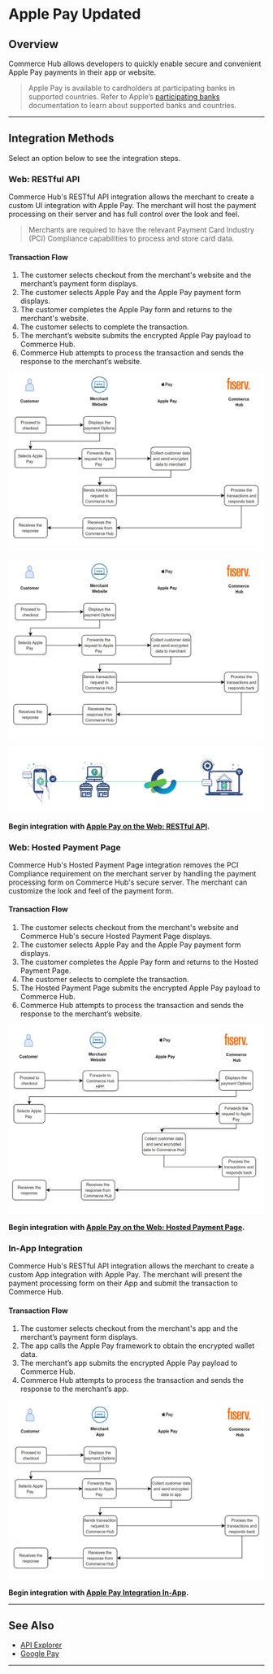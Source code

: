 <link href="docs/Online-Mobile-Digital/Wallets-AltPayments/Apple-Pay/test.css" rel="stylesheet"></link> 

# Apple Pay Updated

## Overview

Commerce Hub allows developers to quickly enable secure and convenient Apple Pay payments in their app or website.

<!-- theme: info -->
>Apple Pay is available to cardholders at participating banks in supported countries. Refer to Apple’s [participating banks](https://support.apple.com/en-us/HT204916) documentation to learn about supported banks and countries.

---

## Integration Methods

Select an option below to see the integration steps.

### Web: RESTful API

Commerce Hub's RESTful API integration allows the merchant to create a custom UI integration with Apple Pay. The merchant will host the payment processing on their server and has full control over the look and feel. 

<!-- theme: warning -->
> Merchants are required to have the relevant Payment Card Industry (PCI) Compliance capabilities to process and store card data.

#### Transaction Flow

1. The customer selects checkout from the merchant's website and the merchant’s payment form displays.
2. The customer selects Apple Pay and the Apple Pay payment form displays.
3. The customer completes the Apple Pay form and returns to the merchant's website.
4. The customer selects to complete the transaction.
5. The merchant’s website submits the encrypted Apple Pay payload to Commerce Hub.
6. Commerce Hub attempts to process the transaction and sends the response to the merchant’s website.

![Apple Pay RESTFul Integration](../../../../assets/images/apple-pay-restful.png)

![Apple Pay RESTFul Integration](../../../../assets/images/apple-pay-restful.png#thumbnail)

![Apple Pay RESTFul Integration](../../../../assets/images/19-March-Final-animation.gif)

**Begin integration with [Apple Pay on the Web: RESTful API](?path=docs/Online-Mobile-Digital/Wallets-AltPayments/Apple-Pay/Apple-Pay-Web-REST.md).**

### Web: Hosted Payment Page

Commerce Hub's Hosted Payment Page integration removes the PCI Compliance requirement on the merchant server by handling the payment processing form on Commerce Hub's secure server. The merchant can customize the look and feel of the payment form.

#### Transaction Flow

1. The customer selects checkout from the merchant's website and Commerce Hub's secure Hosted Payment Page displays.
2. The customer selects Apple Pay and the Apple Pay payment form displays.
3. The customer completes the Apple Pay form and returns to the Hosted Payment Page.
4. The customer selects to complete the transaction.
5. The Hosted Payment Page submits the encrypted Apple Pay payload to Commerce Hub.
6. Commerce Hub attempts to process the transaction and sends the response to the merchant’s website.

![Apple Pay Hosted Page Integration](../../../../assets/images/apple-pay-hpp.png)

**Begin integration with [Apple Pay on the Web: Hosted Payment Page](?path=docs/Online-Mobile-Digital/Wallets-AltPayments/Apple-Pay/Apple-Pay-Web-HPP.md).**

### In-App Integration

Commerce Hub's RESTful API integration allows the merchant to create a custom App integration with Apple Pay. The merchant will present the payment processing form on their App and submit the transaction to Commerce Hub.

#### Transaction Flow

1. The customer selects checkout from the merchant's app and the merchant’s payment form displays.
2. The app calls the Apple Pay framework to obtain the encrypted wallet data.
3. The merchant’s app submits the encrypted Apple Pay payload to Commerce Hub.
4. Commerce Hub attempts to process the transaction and sends the response to the merchant’s app.

![Apple Pay In App Integration](../../../../assets/images/apple-pay-inapp.png)

**Begin integration with [Apple Pay Integration In-App](?path=docs/Online-Mobile-Digital/Wallets-AltPayments/Apple-Pay/Apple-Pay-App.md).**

---

## See Also

- [API Explorer](../api/?type=post&path=/payments/v1/charges)
- [Google Pay](?path=docs/Online-Mobile-Digital/Wallets-AltPayments/Google-Pay/Google-Pay.md)

---